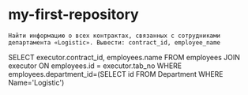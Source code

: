 # my-first-repository
	Найти информацию о всех контрактах, связанных с сотрудниками департамента «Logistic». Вывести: contract_id, employee_name

   SELECT executor.contract_id, employees.name FROM employees
  JOIN executor ON employees.id = executor.tab_no
	 WHERE employees.department_id=(SELECT id FROM Department WHERE Name='Logistic')  
